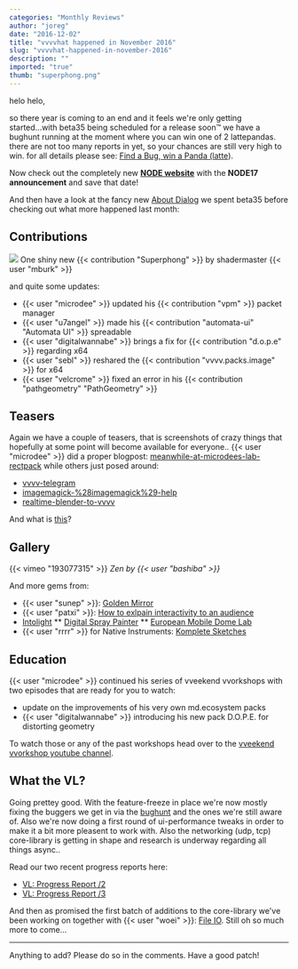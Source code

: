 ```yaml
---
categories: "Monthly Reviews"
author: "joreg"
date: "2016-12-02"
title: "vvvvhat happened in November 2016"
slug: "vvvvhat-happened-in-november-2016"
description: ""
imported: "true"
thumb: "superphong.png"
---
```



helo helo,

so there year is coming to an end and it feels we're only getting started...with beta35 being scheduled for a release soon™ we have a bughunt running at the moment where you can win one of 2 lattepandas. there are not too many reports in yet, so your chances are still very high to win. for all details please see: [Find a Bug, win a Panda (latte](/blog/find-a-bug-win-a-panda-%28latte%29)).

Now check out the completely new **[NODE website](https://nodeforum.org/)** with the **NODE17 announcement** and save that date!

And then have a look at the fancy new [About Dialog](/blog/2016/alt-a) we spent beta35 before checking out what more happened last month:

## Contributions

![](superphong.png) 
One shiny new {{< contribution "Superphong" >}} by shadermaster {{< user "mburk" >}}

and quite some updates:
* {{< user "microdee" >}} updated his {{< contribution "vpm" >}} packet manager
* {{< user "u7angel" >}} made his {{< contribution "automata-ui" "Automata UI" >}} spreadable
* {{< user "digitalwannabe" >}} brings a fix for {{< contribution "d.o.p.e" >}} regarding x64
* {{< user "sebl" >}} reshared the {{< contribution "vvvv.packs.image" >}} for x64
* {{< user "velcrome" >}} fixed an error in his {{< contribution "pathgeometry" "PathGeometry" >}} 

## Teasers

Again we have a couple of teasers, that is screenshots of crazy things that hopefully at some point will become available for everyone..
{{< user "microdee" >}} did a proper blogpost: [meanwhile-at-microdees-lab-rectpack](/blog/2016/meanwhile-at-microdees-lab-rectpack) while others just posed around:
* [vvvv-telegram](/blog/vvvv-telegram)
* [imagemagick-%28imagemagick%29-help](/blog/imagemagick-%28imagemagick%29-help)
* [realtime-blender-to-vvvv](/blog/realtime-blender-to-vvvv)

And what is [this](https://github.com/satoruhiga/VVVV.GPUParticle)? 

## Gallery

{{< vimeo "193077315" >}}
*Zen by {{< user "bashiba" >}}*

And more gems from:
* {{< user "sunep" >}}: [Golden Mirror](/blog/golden-mirror)
* {{< user "patxi" >}}: [How to exlpain interactivity to an audience](/blog/how-to-explain-interactivity-to-an-audience)
* [Intolight](https://vvvv.org/businesses/intolight)
** [Digital Spray Painter](http://www.intolight.de/en/projects/digital-spray-painter)
** [European Mobile Dome Lab](http://www.intolight.de/en/projects/european-mobile-dome-lab)
* {{< user "rrrr" >}} for Native Instruments: [Komplete Sketches](https://vimeo.com/nativeinstruments)

## Education

{{< user "microdee" >}} continued his series of vveekend vvorkshops with two episodes that are ready for you to watch:
* update on the improvements of his very own md.ecosystem packs
* {{< user "digitalwannabe" >}} introducing his new pack D.O.P.E. for distorting geometry

To watch those or any of the past workshops head over to the [vveekend vvorkshop youtube channel](https://www.youtube.com/channel/UCa8Vqigdbq5Gam_6dcGdNBw).

## What the VL?

Going prettey good. With the feature-freeze in place we're now mostly fixing the buggers we get in via the [bughunt](/blog/find-a-bug-win-a-panda-%28latte%29) and the ones we're still aware of. Also we're now doing a first round of ui-performance tweaks in order to make it a bit more pleasent to work with. Also the networking (udp, tcp) core-library is getting in shape and research is underway regarding all things async..

Read our two recent progress reports here:
* [VL: Progress Report /2](/blog/2016/vl-progress-report-2)
* [VL: Progress Report /3](/blog/2016/vl-progress-report-3)

And then as promised the first batch of additions to the core-library we've been working on together with {{< user "woei" >}}: [File IO](/blog/2016/let-me-present-to-you-file-io). Still oh so much more to come...

---

Anything to add? Please do so in the comments.
Have a good patch!